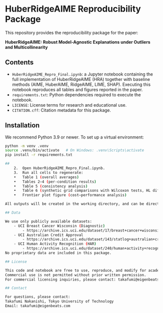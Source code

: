 # HuberRidgeAIME Reproducibility Package

This repository provides the reproducibility package for the paper:

**HuberRidgeAIME: Robust Model-Agnostic Explanations under Outliers and Multicollinearity**

## Contents
- `HuberRidgeAIME_Repro_Final.ipynb`: a Jupyter notebook containing the full implementation of HuberRidgeAIME (HRA) together with baseline methods (AIME, HuberAIME, RidgeAIME, LIME, SHAP). Executing this notebook reproduces all tables and figures reported in the paper.
- `requirements.txt`: Python dependencies required to execute the notebook.
- `LICENSE`: License terms for research and educational use.
- `CITATION.cff`: Citation metadata for this package.

## Installation

We recommend Python 3.9 or newer. To set up a virtual environment:

```bash
python -m venv .venv
source .venv/bin/activate   # On Windows: .venv\Scripts\activate
pip install -r requirements.txt

##
	2.	Open HuberRidgeAIME_Repro_Final.ipynb.
	3.	Run all cells to regenerate:
	•	Table 1 (overall averages)
	•	Tables 2–4 (per-condition results)
	•	Table 5 (consistency analysis)
	•	Table 6 (synthetic grid comparisons with Wilcoxon tests, HL differences, effect sizes)
	•	Frontier plot figure (cost–performance analysis)

All outputs will be created in the working directory, and can be directly included in the LaTeX source of the paper.

## Data

We use only publicly available datasets:
	- UCI Breast Cancer Wisconsin (Diagnostic)
		- https://archive.ics.uci.edu/dataset/17/breast+cancer+wisconsin+diagnostic
	- UCI Australian Credit Approval
		- https://archive.ics.uci.edu/dataset/143/statlog+australian+credit+approval
	- UCI Human Activity Recognition (HAR)
		- https://archive.ics.uci.edu/dataset/240/human+activity+recognition+using+smartphones
No proprietary data are included in this package.

## License

This code and notebook are free to use, reproduce, and modify for academic research and educational purposes.
Commercial use is not permitted without prior written permission.
For commercial licensing inquiries, please contact: takafumi@eigenbeats.com.

## Contact

For questions, please contact:
Takafumi Nakanishi, Tokyo University of Technology
Email: takafumi@eigenbeats.com
